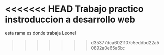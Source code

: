 <<<<<<< HEAD
Trabajo practico instroduccion a desarrollo web
=======
esta rama es donde trabaja Leonel
>>>>>>> d35377dca6021107c5eddbd22a50892a0e65a6bc
